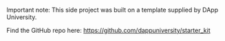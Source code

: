 Important note: This side project was built on a template supplied by DApp University.

Find the GitHub repo here: https://github.com/dappuniversity/starter_kit
